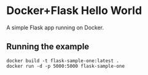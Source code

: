 # Docker+Flask Hello World
A simple Flask app running on Docker.

## Running the example

```shell
docker build -t flask-sample-one:latest .
docker run -d -p 5000:5000 flask-sample-one
```
